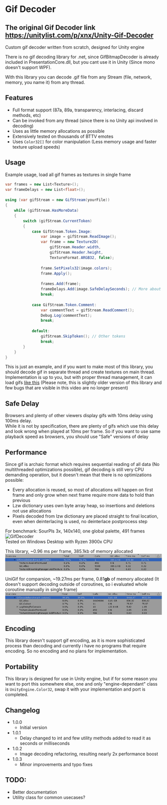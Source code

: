 # Gif Decoder

## The original Gif Decoder link https://unitylist.com/p/xnx/Unity-Gif-Decoder 

Custom gif decoder written from scratch, designed for Unity engine

There is no gif decoding library for .net, since GifBitmapDecoder is already included in PresentationCore.dll,
but you cant use it in Unity (Since mono doesn't support WPF).

With this library you can decode .gif file from any Stream (file, network, memory, you name it) from any thread.

Features
- 
- Full format support (87a, 89a, transparency, interlacing, discard methods, etc)
- Can be invoked from any thread (since there is no Unity api involved in decoding)
- Uses as little memory allocations as possible
- Extensively tested on thousands of BTTV emotes
- Uses `Color32[]` for color manipulation (Less memory usage and faster texture upload speeds)

Usage
-
Example usage, load all gif frames as textures in single frame
```c#
var frames = new List<Texture>();
var frameDelays = new List<float>();

using (var gifStream = new GifStream(yourFile))
{
    while (gifStream.HasMoreData)
    {
        switch (gifStream.CurrentToken)
        {
            case GifStream.Token.Image:
                var image = gifStream.ReadImage();
                var frame = new Texture2D(
                    gifStream.Header.width, 
                    gifStream.Header.height, 
                    TextureFormat.ARGB32, false); 

                frame.SetPixels32(image.colors);
                frame.Apply();

                frames.Add(frame);
                frameDelays.Add(image.SafeDelaySeconds); // More about SafeDelay below
                break;
            
            case GifStream.Token.Comment:
                var commentText = gifStream.ReadComment();
                Debug.Log(commentText);
                break;

            default:
                gifStream.SkipToken(); // Other tokens
                break;
        }
    }
}
```
This is just an example, and if you want to make most of this library, you should decode gif in separate thread and create textures on main thread.  
Implementation is up to you, but with proper thread management, it can load gifs [like this](https://www.youtube.com/watch?v=KfJb97aV_oc) (Please note, this is slightly older version of this library and few bugs that are visible in this video are no longer present)

Safe Delay
-
Browsers and plenty of other viewers display gifs with 10ms delay using 100ms delay.  
While it is not by specification, there are plenty of gifs which use this delay and look wrong when played at 10ms per frame.
So if you want to use same playback speed as browsers, you should use "Safe" versions of delay

Performance
-
Since gif is archaic format which requires sequential reading of all data (No multithreaded optimizations possible), gif decoding is still very CPU demanding operation, but it doesn't mean that there is no optimizations possible:
- Every allocation is reused, so most of allocations will happen on first frame and only grow when next frame require more data to hold than previous
- Lzw dictionary uses own byte array heap, so insertions and deletions not use allocations
- Pixels decoded from lzw dictionary are placed straight to final location, even when deinterlacing is used, no deinterlace postprocess step

For benchmark: SourPls 3x, 140x140, one global palette, 491 frames  
![GifDecoder](https://cdn.betterttv.net/emote/566ca38765dbbdab32ec0560/3x)  
Tested on Windows Desktop with Ryzen 3900x CPU

This library, ~0.96 ms per frame, 385.1kb of memory allocated
![GifDecoder](.Images/GifDecoderBench.png)

UniGif for comparsion, ~19.27ms per frame, 0.81**gb** of memory allocated
(It doesn't support decoding outside of coroutines, so i evaluated whole coroutine manually in single frame)  
![UniGif](.Images/UniGifBench.png)

Encoding
-
This library doesn't support gif encoding, as it is more sophisticated process than decoding and currently 
i have no programs that require encoding. So no encoding and no plans for implementation.

Portability
-
This library is designed for use in Unity engine, but if for some reason you want to port this somewhere else, 
one and only "engine-dependant" class is `UnityEngine.Color32`, swap it with your implementation and port is completed. 

Changelog
-
- 1.0.0
  - Initial version
- 1.0.1
  - Delay changed to int and few utility methods added to read it as seconds or milliseconds
- 1.0.2
  - Image decoding refactoring, resulting nearly 2x performance boost
- 1.0.3
  - Minor improvements and typo fixes

TODO:
-
- Better documentation
- Utility class for common usecases?
